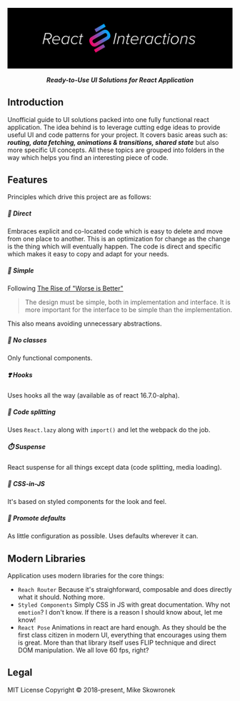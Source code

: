 <p align="center"><img src="https://github.com/coderitual/react-direct/blob/master/media/logo.png"></p>
<p align="center"><em><strong>Ready-to-Use UI Solutions for React Application</strong></em></p>

## Introduction
Unofficial guide to UI solutions packed into one fully functional react application. The idea behind is to leverage cutting edge ideas to provide useful UI and code patterns for your project. It covers basic areas such as: __*routing, data fetching, animations & transitions, shared state*__ but also more specific UI concepts. All these topics are grouped into folders in the way which helps you find an interesting piece of code.

## Features
Principles which drive this project are as follows:

##### 🎯 *Direct*
Embraces explicit and co-located code which is easy to delete and move from one place to another. This is an optimization for change as the change is the thing which will eventually happen. The code is direct and specific which makes it easy to copy and adapt for your needs.
##### 🍏 *Simple*
Following [The Rise of "Worse is Better"](https://www.jwz.org/doc/worse-is-better.html)
> The design must be simple, both in implementation and interface. It is more important for the interface to be simple than the implementation.

This also means avoiding unnecessary abstractions. 
##### 🍆 *No classes*
Only functional components.
##### ❣️ *Hooks*
Uses hooks all the way (available as of react 16.7.0-alpha).
##### 🖖 *Code splitting*
Uses `React.lazy` along with `import()` and let the webpack do the job.
##### ⏱️ *Suspense*
React suspense for all things except data (code splitting, media loading).
##### 👗 *CSS-in-JS*
It's based on styled components for the look and feel.
##### 🤷 *Promote defaults*
As little configuration as possible. Uses defaults wherever it can.

## Modern Libraries

Application uses modern libraries for the core things:
- `Reach Router` Because it's straighforward, composable and does directly what it should. Nothing more.
- `Styled Components` Simply CSS in JS with great documentation. Why not `emotion`? I don't know. If there is a reason I should know about, let me know!
- `React Pose` Animations in react are hard enough. As they should be the first class citizen in modern UI, everything that encourages using them is great. More than that library itself uses FLIP technique and direct DOM manipulation. We all love 60 fps, right?

## Legal
MIT License Copyright © 2018-present, Mike Skowronek 
